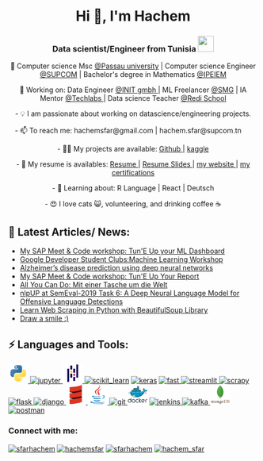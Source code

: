 <h1 align="center">Hi 👋, I'm Hachem</h1>
<h3 align="center">Data scientist/Engineer from Tunisia <img src="https://njq-ip.com/wp-content/uploads/2014/256/Tunisia-Flag.png" width="32px" height="32px"/></h3>


<p align="center">
    🎯 Computer science Msc <a href="https://www.uni-passau.de/en/">@Passau university</a> | Computer science Engineer <a href="http://www.supcom.mincom.tn/Fr/accueil_46_3">@SUPCOM</a> | Bachelor's degree in Mathematics <a href="https://ipeiem.rnu.tn/">@IPEIEM </a>
</p>

<p align="center">
🔭 Working on: Data Engineer <a href="https://init-software.de/"> @INIT gmbh </a> |  ML Freelancer <a href="https://www.socialmediaguys.de/">@SMG</a> | IA Mentor <a href="https://techlabs.org/"> @Techlabs </a> | Data science Teacher  <a href="https://www.redi-school.org/"> @Redi School </a> </p> 

<p align="center">
- 💡 I am passionate about working on datascience/engineering projects.
 
</p>

<p align="center">
- 📫 To reach me: hachemsfar@gmail.com | hachem.sfar@supcom.tn <a target="_blank" href="https://www.linkedin.com/in/hachemsfar/"><img src="https://cdn-icons-png.flaticon.com/512/174/174857.png" width="16px" height="16px" /></a>
</p>

<p align="center">
- 👨‍💻 My projects are available: <a href="https://github.com/hachemsfar"> Github </a> |  <a href="https://www.kaggle.com/hachemsfar"> kaggle </a>
</p>

<p align="center">
- 📄 My resume is availables: <a href="https://github.com/hachemsfar/hachemsfar.github.io/blob/master/Hachem%20SFAR_Resume.pdf"> Resume </a> |  <a href="https://github.com/hachemsfar/hachemsfar.github.io/blob/master/Hachem%20SFAR_Resume_Slides.pdf"> Resume Slides </a> | <a href="https://hachemsfar.github.io/"> my website </a> | <a href="https://github.com/hachemsfar/hachemsfar.github.io/tree/master/My%20Certifications"> my certifications </a>
</p>


<p align="center">
- 🌱 Learning about: R Language | React | Deutsch
</p> 

<p align="center">
- 😍 I love cats 😺, volunteering, and drinking coffee ☕
</p>

## 💬 Latest Articles/ News:
  - [My SAP Meet & Code workshop: Tun'E Up your ML Dashboard](https://meet-and-code.org/de/de/event-show/8436)
   - [Google Developer Student Clubs:Machine Learning Workshop](https://gdsc.community.dev/events/details/developer-student-clubs-south-mediterranean-university-presents-python-in-machine-learning/)
 -  [Alzheimer’s disease prediction using deep neural networks](https://techlabs-aachen.medium.com/alzheimers-disease-prediction-using-deep-neural-networks-123ce34aa86c)
 - [My SAP Meet & Code workshop: Tun'E Up Your Report](https://www.meet-and-code.org/de/de/event-show/6748)
 - [All You Can Do: Mit einer Tasche um die Welt](https://www.uni-passau.de/internationales/nach-passau-kommen/aktuelles/meldung/mit-einer-tasche-um-die-welt)
 - [nlpUP at SemEval-2019 Task 6: A Deep Neural Language Model for Offensive Language Detections](https://aclanthology.org/S19-2127/)
 - [Learn Web Scraping in Python with BeautifulSoup Library](https://www.udemy.com/course/web-scraping-python-bs/)
 - [Draw a smile :)](https://www.youtube.com/watch?v=vyAyXIC57O8)


## ⚡ Languages and Tools:
<p align="left"> <a href="https://www.python.org" target="_blank" rel="noreferrer"> <img src="https://raw.githubusercontent.com/devicons/devicon/master/icons/python/python-original.svg" alt="python" width="40" height="40"/> </a> 
     <a href="https://jupyter.org/" target="_blank" rel="noreferrer"> <img src="https://upload.wikimedia.org/wikipedia/commons/thumb/3/38/Jupyter_logo.svg/1200px-Jupyter_logo.svg.png" alt="jupyter" width="40" height="40"/>
 <a href="https://pandas.pydata.org/" target="_blank" rel="noreferrer"> <img src="https://raw.githubusercontent.com/devicons/devicon/2ae2a900d2f041da66e950e4d48052658d850630/icons/pandas/pandas-original.svg" alt="pandas" width="40" height="40"/> </a> <a href="https://scikit-learn.org/" target="_blank" rel="noreferrer"> <img src="https://upload.wikimedia.org/wikipedia/commons/0/05/Scikit_learn_logo_small.svg" alt="scikit_learn" width="40" height="40"/></a> <a href="https://keras.io/" target="_blank" rel="noreferrer"> <img src="https://upload.wikimedia.org/wikipedia/commons/thumb/a/ae/Keras_logo.svg/2048px-Keras_logo.svg.png" alt="keras" width="40" height="40"/></a> <a href="https://fastapi.tiangolo.com/" target="_blank" rel="noreferrer"> <img src="https://cdn.worldvectorlogo.com/logos/fastapi.svg" alt="fast" width="40" height="40"/> <a href="https://streamlit.io/" target="_blank" rel="noreferrer"> <img src="https://streamlit.io/images/brand/streamlit-logo-primary-colormark-darktext.svg" alt="streamlit" width="40" height="40"/> </a> <a href="https://scrapy.org/" target="_blank" rel="noreferrer"> <img src="https://clasense4.files.wordpress.com/2015/11/scrapy-big-logo.png" alt="scrapy" width="40" height="40"/> </a> <a href="https://flask.palletsprojects.com/" target="_blank" rel="noreferrer"> <img src="https://www.vectorlogo.zone/logos/pocoo_flask/pocoo_flask-icon.svg" alt="flask" width="40" height="40"/> </a>  <a href="https://www.djangoproject.com/" target="_blank" rel="noreferrer"> <img src="https://cdn.worldvectorlogo.com/logos/django.svg" alt="django" width="40" height="40"/> </a> <a href="https://www.scala-lang.org" target="_blank" rel="noreferrer"> <img src="https://raw.githubusercontent.com/devicons/devicon/master/icons/scala/scala-original.svg" alt="scala" width="40" height="40"/> </a>  <a href="https://www.java.com" target="_blank" rel="noreferrer"> <img src="https://raw.githubusercontent.com/devicons/devicon/master/icons/java/java-original.svg" alt="java" width="40" height="40"/> </a> <a href="https://www.docker.com/" target="_blank" rel="noreferrer">  <a href="https://git-scm.com/" target="_blank" rel="noreferrer"> <img src="https://www.vectorlogo.zone/logos/git-scm/git-scm-icon.svg" alt="git" width="40" height="40"/> </a> <img src="https://raw.githubusercontent.com/devicons/devicon/master/icons/docker/docker-original-wordmark.svg" alt="docker" width="40" height="40"/> </a>   <a href="https://www.jenkins.io" target="_blank" rel="noreferrer"> <img src="https://www.vectorlogo.zone/logos/jenkins/jenkins-icon.svg" alt="jenkins" width="40" height="40"/> </a> <a href="https://kafka.apache.org/" target="_blank" rel="noreferrer"> <img src="https://www.vectorlogo.zone/logos/apache_kafka/apache_kafka-icon.svg" alt="kafka" width="40" height="40"/> </a> <a href="https://www.mongodb.com/" target="_blank" rel="noreferrer"> <img src="https://raw.githubusercontent.com/devicons/devicon/master/icons/mongodb/mongodb-original-wordmark.svg" alt="mongodb" width="40" height="40"/> </a>  <a href="https://postman.com" target="_blank" rel="noreferrer"> <img src="https://www.vectorlogo.zone/logos/getpostman/getpostman-icon.svg" alt="postman" width="40" height="40"/> </a>  </p>


<h3 align="left">Connect with me:</h3>
<p align="left">
<a href="https://linkedin.com/in/sfarhachem" target="blank"><img align="center" src="https://raw.githubusercontent.com/rahuldkjain/github-profile-readme-generator/master/src/images/icons/Social/linked-in-alt.svg" alt="sfarhachem" height="30" width="40" /></a>
<a href="https://kaggle.com/hachemsfar" target="blank"><img align="center" src="https://raw.githubusercontent.com/rahuldkjain/github-profile-readme-generator/master/src/images/icons/Social/kaggle.svg" alt="hachemsfar" height="30" width="40" /></a>
<a href="https://fb.com/sfarhachem" target="blank"><img align="center" src="https://raw.githubusercontent.com/rahuldkjain/github-profile-readme-generator/master/src/images/icons/Social/facebook.svg" alt="sfarhachem" height="30" width="40" /></a>
<a href="https://www.hackerrank.com/hachem_sfar" target="blank"><img align="center" src="https://raw.githubusercontent.com/rahuldkjain/github-profile-readme-generator/master/src/images/icons/Social/hackerrank.svg" alt="hachem_sfar" height="30" width="40" /></a>
</p>
